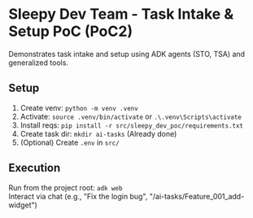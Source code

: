 # Sleepy Dev Team - Task Intake & Setup PoC (PoC2)

Demonstrates task intake and setup using ADK agents (STO, TSA)
and generalized tools.

## Setup
1. Create venv: `python -m venv .venv`
2. Activate: `source .venv/bin/activate` or `.\.venv\Scripts\activate`
3. Install reqs: `pip install -r src/sleepy_dev_poc/requirements.txt`
4. Create task dir: `mkdir ai-tasks` (Already done)
5. (Optional) Create `.env` in `src/`

## Execution
Run from the project root: `adk web`  
Interact via chat (e.g., "Fix the login bug", "/ai-tasks/Feature_001_add-widget")